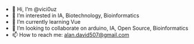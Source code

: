 - 👋 Hi, I’m @vici0uz
- 👀 I’m interested in IA, Biotechnology, Bioinformatics
- 🌱 I’m currently learning Vue
- 💞️ I’m looking to collaborate on arduino, IA, Open Source, Bioinformatics
- 📫 How to reach me: alan.david507@gmail.com

<!---
vici0uz/vici0uz is a ✨ special ✨ repository because its `README.md` (this file) appears on your GitHub profile.
You can click the Preview link to take a look at your changes.
--->

